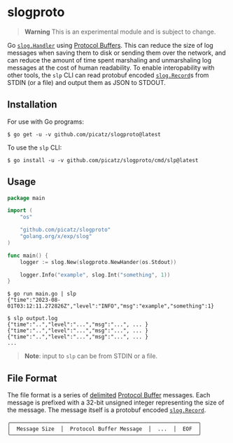 # slogproto

> **Warning**
> This is an experimental module and is subject to change.

Go [`slog.Handler`](https://pkg.go.dev/golang.org/x/exp/slog#Handler) using [Protocol Buffers](https://protobuf.dev/). This can reduce the size of log messages when saving them to disk or sending them over the network, and can reduce the amount of time spent marshaling and unmarshaling log messages at the cost of human readability. To enable interopability with other tools, the `slp` CLI can read protobuf encoded [`slog.Record`](https://pkg.go.dev/golang.org/x/exp/slog#Record)s from STDIN (or a file) and output them as JSON to STDOUT.

## Installation

For use with Go programs:

```console
$ go get -u -v github.com/picatz/slogproto@latest
```

To use the `slp` CLI:

```console
$ go install -u -v github.com/picatz/slogproto/cmd/slp@latest
```

## Usage

```go
package main

import (
	"os"

	"github.com/picatz/slogproto"
	"golang.org/x/exp/slog"
)

func main() {
	logger := slog.New(slogproto.NewHander(os.Stdout))

	logger.Info("example", slog.Int("something", 1))
}
```

```console
$ go run main.go | slp
{"time":"2023-08-01T03:12:11.272826Z","level":"INFO","msg":"example","something":1}
```

```console
$ slp output.log
{"time":"..","level":"...","msg":"...", ... }
{"time":"..","level":"...","msg":"...", ... }
{"time":"..","level":"...","msg":"...", ... }
...
```

> **Note**: input to `slp` can be from STDIN or a file.

## File Format

The file format is a series of [delimited](https://developers.google.com/protocol-buffers/docs/techniques#streaming) [Protocol Buffer](https://developers.google.com/protocol-buffers) messages. Each message is prefixed with a 32-bit unsigned integer representing the size of the message. The message itself is a protobuf encoded [`slog.Record`](https://pkg.go.dev/golang.org/x/exp/slog#Record).

```console
╭────────────────────────────────────────────────────────────╮
│  Message Size  │  Protocol Buffer Message  │  ...  │  EOF  │
╰────────────────────────────────────────────────────────────╯
```
